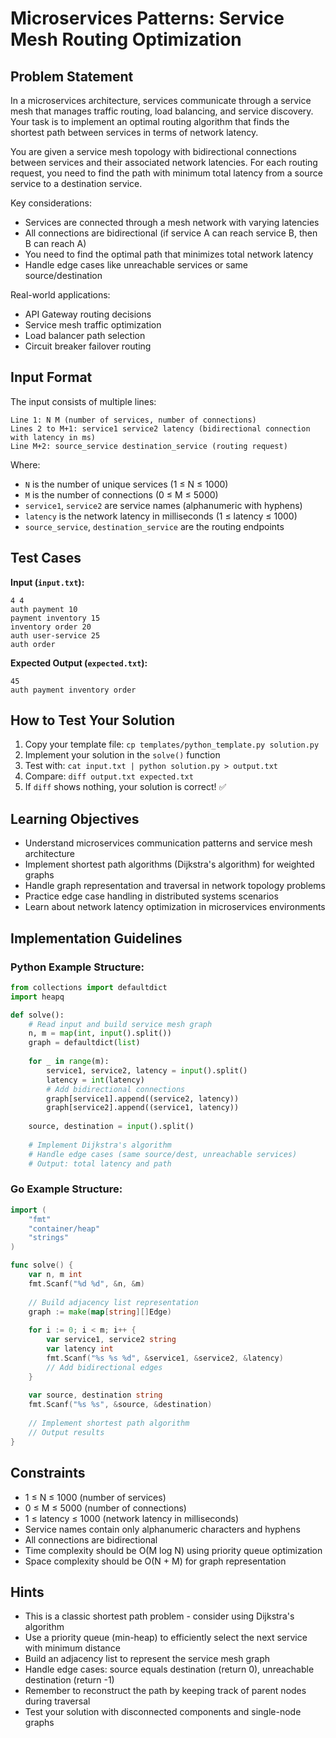 # Microservices Patterns: Service Mesh Routing Optimization

## Problem Statement

In a microservices architecture, services communicate through a service mesh that manages traffic routing, load balancing, and service discovery. Your task is to implement an optimal routing algorithm that finds the shortest path between services in terms of network latency.

You are given a service mesh topology with bidirectional connections between services and their associated network latencies. For each routing request, you need to find the path with minimum total latency from a source service to a destination service.

Key considerations:
- Services are connected through a mesh network with varying latencies
- All connections are bidirectional (if service A can reach service B, then B can reach A)
- You need to find the optimal path that minimizes total network latency
- Handle edge cases like unreachable services or same source/destination

Real-world applications:
- API Gateway routing decisions
- Service mesh traffic optimization
- Load balancer path selection
- Circuit breaker failover routing

## Input Format

The input consists of multiple lines:
```
Line 1: N M (number of services, number of connections)
Lines 2 to M+1: service1 service2 latency (bidirectional connection with latency in ms)
Line M+2: source_service destination_service (routing request)
```

Where:
- `N` is the number of unique services (1 ≤ N ≤ 1000)
- `M` is the number of connections (0 ≤ M ≤ 5000)
- `service1`, `service2` are service names (alphanumeric with hyphens)
- `latency` is the network latency in milliseconds (1 ≤ latency ≤ 1000)
- `source_service`, `destination_service` are the routing endpoints

## Test Cases
**Input (`input.txt`):**
```
4 4
auth payment 10
payment inventory 15
inventory order 20
auth user-service 25
auth order
```

**Expected Output (`expected.txt`):**
```
45
auth payment inventory order
```

## How to Test Your Solution
1. Copy your template file: `cp templates/python_template.py solution.py`
2. Implement your solution in the `solve()` function
3. Test with: `cat input.txt | python solution.py > output.txt`
4. Compare: `diff output.txt expected.txt`
5. If `diff` shows nothing, your solution is correct! ✅

## Learning Objectives
- Understand microservices communication patterns and service mesh architecture
- Implement shortest path algorithms (Dijkstra's algorithm) for weighted graphs
- Handle graph representation and traversal in network topology problems
- Practice edge case handling in distributed systems scenarios
- Learn about network latency optimization in microservices environments

## Implementation Guidelines

### Python Example Structure:
```python
from collections import defaultdict
import heapq

def solve():
    # Read input and build service mesh graph
    n, m = map(int, input().split())
    graph = defaultdict(list)
    
    for _ in range(m):
        service1, service2, latency = input().split()
        latency = int(latency)
        # Add bidirectional connections
        graph[service1].append((service2, latency))
        graph[service2].append((service1, latency))
    
    source, destination = input().split()
    
    # Implement Dijkstra's algorithm
    # Handle edge cases (same source/dest, unreachable services)
    # Output: total latency and path
```

### Go Example Structure:
```go
import (
    "fmt"
    "container/heap"
    "strings"
)

func solve() {
    var n, m int
    fmt.Scanf("%d %d", &n, &m)
    
    // Build adjacency list representation
    graph := make(map[string][]Edge)
    
    for i := 0; i < m; i++ {
        var service1, service2 string
        var latency int
        fmt.Scanf("%s %s %d", &service1, &service2, &latency)
        // Add bidirectional edges
    }
    
    var source, destination string
    fmt.Scanf("%s %s", &source, &destination)
    
    // Implement shortest path algorithm
    // Output results
}
```

## Constraints
- 1 ≤ N ≤ 1000 (number of services)
- 0 ≤ M ≤ 5000 (number of connections)
- 1 ≤ latency ≤ 1000 (network latency in milliseconds)
- Service names contain only alphanumeric characters and hyphens
- All connections are bidirectional
- Time complexity should be O(M log N) using priority queue optimization
- Space complexity should be O(N + M) for graph representation

## Hints
- This is a classic shortest path problem - consider using Dijkstra's algorithm
- Use a priority queue (min-heap) to efficiently select the next service with minimum distance
- Build an adjacency list to represent the service mesh graph
- Handle edge cases: source equals destination (return 0), unreachable destination (return -1)
- Remember to reconstruct the path by keeping track of parent nodes during traversal
- Test your solution with disconnected components and single-node graphs
